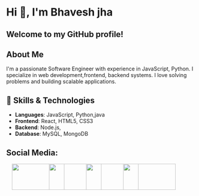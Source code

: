 # Hi 👋, I'm Bhavesh jha 

## Welcome to my GitHub profile!

## About Me
I'm a passionate Software Engineer with experience in  JavaScript, Python. I specialize in  web development,frontend, backend systems. I love solving problems and building scalable applications.

## 🚀 Skills & Technologies
- **Languages**: JavaScript, Python,java
- **Frontend**: React, HTML5, CSS3
- **Backend**: Node.js,
- **Database**: MySQL, MongoDB

## Social Media:





<a href="https://x.com/jhabhavesh20?s=09" style="display: inline-block; margin-left: 15px;">
  <img src="https://github.com/user-attachments/assets/6b8e51df-59ee-49c0-a1e4-fdef3ca35afc" width="140" height="70">
</a>
<a href="bhaveshkumarjha4@gmail.com" style="display: inline-block; margin-left: -45px; left-margin:45px;">
  <img src="https://github.com/user-attachments/assets/3ca1002b-a02f-4182-a2b8-011f7de30b70" width="140" height="70">
</a>
<a href="bhaveshkumarjha4@gmail.com" style="display: inline-block; margin-left: -45px; left-margin:45px;">
  <img src="https://github.com/user-attachments/assets/9018ae5f-7091-4a3b-95a0-46ab4f764e2d" width="140" height="70">
</a>
<a href="https://kumarjeebhavesh.wixsite.com/mysite" style="display: inline-block; margin-left: -45px; left-margin:45px;">
  <img src="https://github.com/user-attachments/assets/8d163b52-4389-415e-bb34-50750964ace9" width="140" height="70">
</a>
